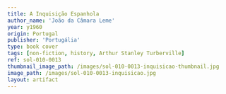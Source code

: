 ```yaml
---
title: A Inquisição Espanhola
author_name: 'João da Câmara Leme'
year: y1960
origin: Portugal
publisher: 'Portugália'
type: book cover
tags: [non-fiction, history, Arthur Stanley Turberville]
ref: sol-010-0013
thumbnail_image_path: /images/sol-010-0013-inquisicao-thumbnail.jpg
image_path: /images/sol-010-0013-inquisicao.jpg
layout: artifact
---
```

